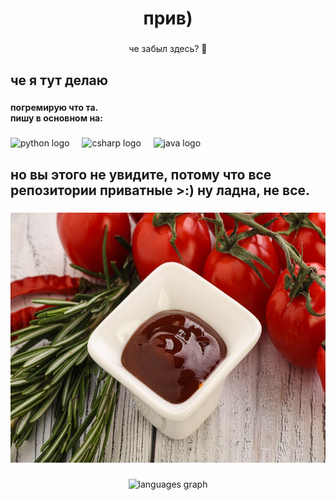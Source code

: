 <h1 align="center">прив)</h1>

###

<p align="center">че забыл здесь? 🤨</p>

###

<h2 align="left">че я тут делаю</h2>

###

<h4 align="left">погремирую что та. <br>пишу в основном на:</h4>

###

<div align="left">
  <img src="https://cdn.jsdelivr.net/gh/devicons/devicon/icons/python/python-original.svg" height="40" alt="python logo"  />
  <img width="12" />
  <img src="https://cdn.jsdelivr.net/gh/devicons/devicon/icons/csharp/csharp-original.svg" height="40" alt="csharp logo"  />
  <img width="12" />
  <img src="https://cdn.jsdelivr.net/gh/devicons/devicon/icons/java/java-original.svg" height="40" alt="java logo"  />
</div>

###

<h2 align="left">но вы этого не увидите, потому что все репозитории приватные >:) ну ладна, не все.</h2>

###

<div align="center">
  <img height="400" src="sous.jpg"  />
</div>

###

<div align="center">
  <img src="https://github-readme-stats.vercel.app/api/top-langs?username=symbolic223&locale=en&hide_title=false&layout=compact&card_width=320&langs_count=5&theme=dracula&hide_border=false&order=2" height="150" alt="languages graph"  />
</div>

###
